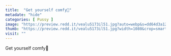 ```yaml
---
title:  "Get yourself comfy💛"
metadate: "hide"
categories: [ Pussy ]
image: "https://preview.redd.it/vealu5173il51.jpg?auto=webp&s=dd64d3a1258c1e210f1d34c5819f13b589d370cc"
thumb: "https://preview.redd.it/vealu5173il51.jpg?width=1080&crop=smart&auto=webp&s=25ad26b162692cbf07179e5191c27b1cb99233f1"
visit: ""
---
```

Get yourself comfy💛
